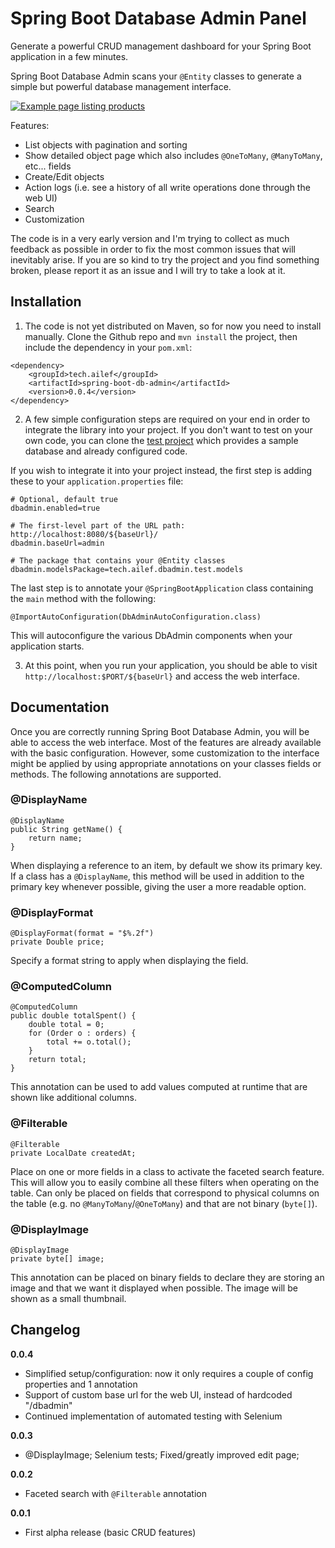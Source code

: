 # Spring Boot Database Admin Panel

Generate a powerful CRUD management dashboard for your Spring Boot application in a few minutes.

Spring Boot Database Admin scans your `@Entity` classes to generate a simple but powerful database management interface.

[![Example page listing products](https://i.imgur.com/Nz19f8e.png)](https://i.imgur.com/Nz19f8e.png)

Features:
 * List objects with pagination and sorting
 * Show detailed object page which also includes `@OneToMany`, `@ManyToMany`, etc... fields
 * Create/Edit objects
 * Action logs (i.e. see a history of all write operations done through the web UI)
 * Search
 * Customization

The code is in a very early version and I'm trying to collect as much feedback as possible in order to fix the
most common issues that will inevitably arise. If you are so kind to try the project and you find something
broken, please report it as an issue and I will try to take a look at it.

## Installation

1. The code is not yet distributed on Maven, so for now you need to install manually. Clone the Github repo and `mvn install` the project, then include the dependency in your `pom.xml`:

```
<dependency>
	<groupId>tech.ailef</groupId>
	<artifactId>spring-boot-db-admin</artifactId>
	<version>0.0.4</version>
</dependency>
```

2. A few simple configuration steps are required on your end in order to integrate the library into your project. If you don't want
to test on your own code, you can clone the [test project](https://github.com/aileftech/spring-boot-database-admin-test) which provides
a sample database and already configured code.

If you wish to integrate it into your project instead, the first step is adding these to your `application.properties` file:

```
# Optional, default true
dbadmin.enabled=true

# The first-level part of the URL path: http://localhost:8080/${baseUrl}/
dbadmin.baseUrl=admin

# The package that contains your @Entity classes
dbadmin.modelsPackage=tech.ailef.dbadmin.test.models
```

The last step is to annotate your `@SpringBootApplication` class containing the `main` method with the following:

```
@ImportAutoConfiguration(DbAdminAutoConfiguration.class)
```

This will autoconfigure the various DbAdmin components when your application starts.

3. At this point, when you run your application, you should be able to visit `http://localhost:$PORT/${baseUrl}` and access the web interface.

## Documentation

Once you are correctly running Spring Boot Database Admin, you will be able to access the web interface. Most of the features are already available with the basic configuration. However, some customization to the interface might be applied by using appropriate annotations on your classes fields or methods. 
The following annotations are supported.

### @DisplayName
```
@DisplayName
public String getName() {
	return name;
}
```

When displaying a reference to an item, by default we show its primary key. If a class has a `@DisplayName`, this method will be used in addition to the primary key whenever possible, giving the user a more readable option. 

### @DisplayFormat
```
@DisplayFormat(format = "$%.2f")
private Double price;
```

Specify a format string to apply when displaying the field.

### @ComputedColumn
```
@ComputedColumn
public double totalSpent() {
	double total = 0;
	for (Order o : orders) {
		total += o.total();
	}
	return total;
}
```

This annotation can be used to add values computed at runtime that are shown like additional columns.

### @Filterable

```
@Filterable
private LocalDate createdAt;
```

Place on one or more fields in a class to activate the faceted search feature. This will allow you to easily combine all these filters when operating on the table. Can only be placed on fields that correspond to physical columns on the table (e.g. no `@ManyToMany`/`@OneToMany`) and that are not binary (`byte[]`).

### @DisplayImage

```
@DisplayImage
private byte[] image;
```

This annotation can be placed on binary fields to declare they are storing an image and that we want it displayed when possible. The image will be shown as a small thumbnail.


## Changelog
**0.0.4**
- Simplified setup/configuration: now it only requires a couple of config properties and 1 annotation
- Support of custom base url for the web UI, instead of hardcoded "/dbadmin"
- Continued implementation of automated testing with Selenium

**0.0.3**
- @DisplayImage; Selenium tests; Fixed/greatly improved edit page;

**0.0.2**
- Faceted search with `@Filterable` annotation

**0.0.1**
- First alpha release (basic CRUD features)
